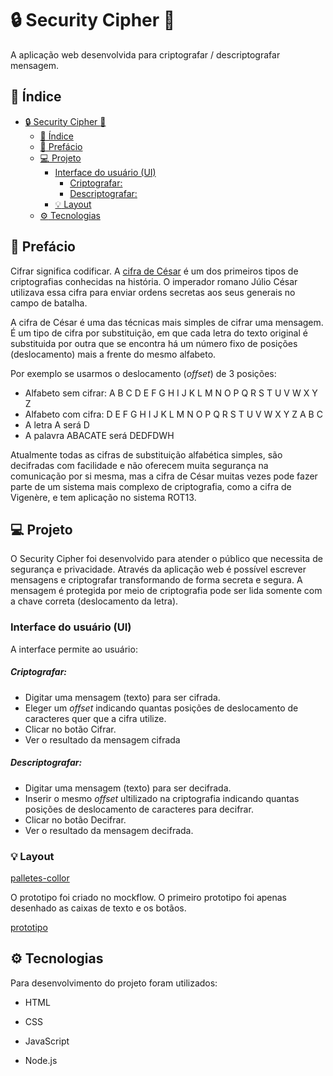 #  :lock: Security Cipher :key:

A aplicação web desenvolvida para criptografar / descriptografar mensagem.

## :book: Índice

- [:lock: Security Cipher :key:](#lock-security-cipher-key)
  - [:book: Índice](#book-índice)
  - [:memo: Prefácio](#memo-prefácio)
  - [:computer: Projeto](#computer-projeto)
    - [Interface do usuário (UI)](#interface-do-usuário-ui)
        - [Criptografar:](#criptografar)
        - [Descriptografar:](#descriptografar)
    - [:bulb: Layout](#bulb-layout)
  - [:gear: Tecnologias](#gear-tecnologias)


## :memo: Prefácio

Cifrar significa codificar. A [cifra de César](https://pt.wikipedia.org/wiki/Cifra_de_C%C3%A9sar)
é um dos primeiros tipos de criptografias conhecidas na história.
O imperador romano Júlio César utilizava essa cifra para enviar
ordens secretas aos seus generais no campo de batalha.

A cifra de César é uma das técnicas mais simples de cifrar uma mensagem. É um
tipo de cifra por substituição, em que cada letra do texto original é
substituida por outra que se encontra há um número fixo de posições
(deslocamento) mais a frente do mesmo alfabeto.

Por exemplo se usarmos o deslocamento (_offset_) de 3 posições:

- Alfabeto sem cifrar: A B C D E F G H I J K L M N O P Q R S T U V W X Y Z
- Alfabeto com cifra: D E F G H I J K L M N O P Q R S T U V W X Y Z A B C
- A letra A será D
- A palavra ABACATE será DEDFDWH

Atualmente todas as cifras de substituição alfabética simples, são decifradas
com facilidade e não oferecem muita segurança na comunicação por si mesma,
mas a cifra de César muitas vezes pode fazer parte de um sistema
mais complexo de criptografia, como
a cifra de Vigenère, e tem aplicação no sistema ROT13.

## :computer: Projeto

O Security Cipher foi desenvolvido para atender o público que necessita de segurança e privacidade. Através da aplicação web é possível escrever mensagens e criptografar transformando de forma secreta e segura. A mensagem é protegida por meio de criptografia pode ser lida somente com a chave correta (deslocamento da letra).  

### Interface do usuário (UI)

A interface permite ao usuário:

##### Criptografar:

- Digitar uma mensagem (texto) para ser cifrada.
- Eleger um _offset_ indicando quantas posições de deslocamento de caracteres
  quer que a cifra utilize.
- Clicar no botão Cifrar.
- Ver o resultado da mensagem cifrada

##### Descriptografar:

- Digitar uma mensagem (texto) para ser decifrada.
- Inserir o mesmo _offset_ ultilizado na criptografia indicando quantas posições de deslocamento de caracteres para decifrar.
- Clicar no botão Decifrar.
- Ver o resultado da mensagem decifrada.

### :bulb: Layout

[palletes-collor](src/img/palettes-color.png)

O prototipo foi criado no mockflow. O primeiro prototipo foi apenas desenhado as caixas de texto e os botãos.

[prototipo](src/img/prototipo.png)


## :gear: Tecnologias

Para desenvolvimento do projeto foram utilizados:

- HTML

- CSS

- JavaScript

- Node.js
  
